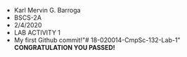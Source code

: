 - Karl Mervin G. Barroga
- BSCS-2A
- 2/4/2020
- LAB ACTIVITY 1
- My first Github commit!"# 18-020014-CmpSc-132-Lab-1" 
**CONGRATULATION YOU PASSED!**
